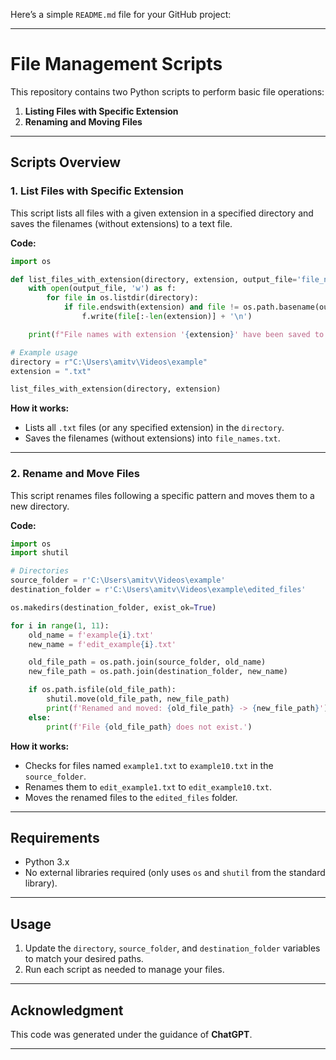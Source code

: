 Here’s a simple `README.md` file for your GitHub project:

---

# File Management Scripts

This repository contains two Python scripts to perform basic file operations:

1. **Listing Files with Specific Extension**  
2. **Renaming and Moving Files**

---

## Scripts Overview

### 1. List Files with Specific Extension  
This script lists all files with a given extension in a specified directory and saves the filenames (without extensions) to a text file.

**Code:**  
```python
import os

def list_files_with_extension(directory, extension, output_file='file_names.txt'):
    with open(output_file, 'w') as f:
        for file in os.listdir(directory):
            if file.endswith(extension) and file != os.path.basename(output_file):
                f.write(file[:-len(extension)] + '\n')

    print(f"File names with extension '{extension}' have been saved to '{output_file}'.")

# Example usage
directory = r"C:\Users\amitv\Videos\example" 
extension = ".txt"

list_files_with_extension(directory, extension)
```

**How it works:**  
- Lists all `.txt` files (or any specified extension) in the `directory`.
- Saves the filenames (without extensions) into `file_names.txt`.
  
---

### 2. Rename and Move Files  
This script renames files following a specific pattern and moves them to a new directory.

**Code:**  
```python
import os
import shutil

# Directories
source_folder = r'C:\Users\amitv\Videos\example'
destination_folder = r'C:\Users\amitv\Videos\example\edited_files'

os.makedirs(destination_folder, exist_ok=True)

for i in range(1, 11):
    old_name = f'example{i}.txt'
    new_name = f'edit_example{i}.txt'

    old_file_path = os.path.join(source_folder, old_name)
    new_file_path = os.path.join(destination_folder, new_name)

    if os.path.isfile(old_file_path):
        shutil.move(old_file_path, new_file_path)
        print(f'Renamed and moved: {old_file_path} -> {new_file_path}')
    else:
        print(f'File {old_file_path} does not exist.')
```

**How it works:**  
- Checks for files named `example1.txt` to `example10.txt` in the `source_folder`.
- Renames them to `edit_example1.txt` to `edit_example10.txt`.
- Moves the renamed files to the `edited_files` folder.

---

## Requirements

- Python 3.x  
- No external libraries required (only uses `os` and `shutil` from the standard library).

---

## Usage

1. Update the `directory`, `source_folder`, and `destination_folder` variables to match your desired paths.
2. Run each script as needed to manage your files.

---

## Acknowledgment  

This code was generated under the guidance of **ChatGPT**.

---